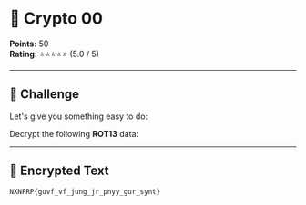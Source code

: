 # 🔐 Crypto 00 

**Points:** 50  
**Rating:** ⭐⭐⭐⭐⭐ (5.0 / 5)  

---

## 📜 Challenge
Let's give you something easy to do:

Decrypt the following **ROT13** data:

---

## 🔑 Encrypted Text
```text
NXNFRP{guvf_vf_jung_jr_pnyy_gur_synt}
